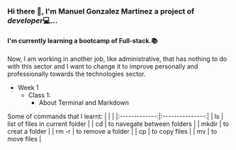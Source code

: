 ### Hi there 👋, I'm **Manuel Gonzalez Martinez** a project of *developer*💻...

#### I'm currently learning a bootcamp of Full-stack.📚

Now, I am working in another job, like administrative, that has nothing to do with this sector and I want to change it to improve personally and professionally towards the technologies sector.

- Week 1
  - Class 1:
    - About Terminal and Markdown
    
Some of commands that I learnt:
| <!-- -->      | <!-- -->        | 
|:-------------:|:---------------:|
| ls    | list of files in current folder  |
| cd    | to navegate between folders      |
| mkdir | to creat a folder                |
| rm -r | to remove a folder               |
| cp    | to copy files                    |
| mv    | to move files                    |


<!--
**manuelgm92/manuelgm92** is a ✨ _special_ ✨ repository because its `README.md` (this file) appears on your GitHub profile.

Here are some ideas to get you started:

- 🔭 I’m currently working on ...
- 🌱 I’m currently learning ...
- 👯 I’m looking to collaborate on ...
- 🤔 I’m looking for help with ...
- 💬 Ask me about ...
- 📫 How to reach me: ...
- 😄 Pronouns: ...
- ⚡ Fun fact: ...
-->
